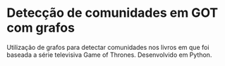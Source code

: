 # Detecção de comunidades em GOT com grafos

Utilização de grafos para detectar comunidades nos livros em que foi baseada a série televisiva Game of Thrones.
Desenvolvido em Python.
